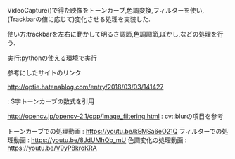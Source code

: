 VideoCapture()で得た映像をトーンカーブ,色調変換,フィルターを使い,(Trackbarの値に応じて)変化させる処理を実装した.

使い方:trackbarを左右に動かして明るさ調節,色調調節,ぼかし,などの処理を行う.

実行:pythonの使える環境で実行

参考にしたサイトのリンク

http://optie.hatenablog.com/entry/2018/03/03/141427

: S字トーンカーブの数式を引用

http://opencv.jp/opencv-2.1/cpp/image_filtering.html
: cv::blurの項目を参考

トーンカーブでの処理動画  :  https://youtu.be/kEMSa6eO21Q
フィルターでの処理動画  :  https://youtu.be/8JdUMhQb_mU
色調変化の処理動画   :  https://youtu.be/V9yP8kroKRA
